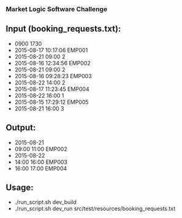 ### Market Logic Software Challenge

## Input (booking_requests.txt):
- 0900 1730
- 2015-08-17 10:17:06 EMP001
- 2015-08-21 09:00 2
- 2015-08-16 12:34:56 EMP002
- 2015-08-21 09:00 2
- 2015-08-16 09:28:23 EMP003
- 2015-08-22 14:00 2
- 2015-08-17 11:23:45 EMP004
- 2015-08-22 16:00 1
- 2015-08-15 17:29:12 EMP005
- 2015-08-21 16:00 3

## Output:
- 2015-08-21
- 09:00 11:00 EMP002
- 2015-08-22
- 14:00 16:00 EMP003
- 16:00 17:00 EMP004

## Usage:
- ./run_script.sh dev_build
- ./run_script.sh dev_run src/test/resources/booking_requests.txt
